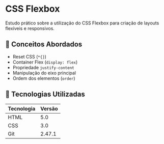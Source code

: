 # CSS Flexbox

Estudo prático sobre a utilização do CSS Flexbox para criação de layouts flexíveis e responsivos.

## 🎨 Conceitos Abordados

- Reset CSS (`*{}`)
- Container Flex (`display: flex`)
- Propriedade `justify-content`
- Manipulação do eixo principal
- Ordem dos elementos (`order`)

## 🚀 Tecnologias Utilizadas

| Tecnologia | Versão |
|------------|--------|
| HTML       | 5.0    |
| CSS        | 3.0    |
| Git        | 2.47.1 |

